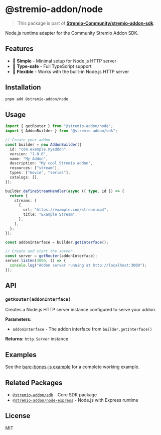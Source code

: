 # @stremio-addon/node

> This package is part of [**Stremio-Community/stremio-addon-sdk**](https://github.com/Stremio-Community/stremio-addon-sdk).

Node.js runtime adapter for the Community Stremio Addon SDK.

## Features

- 🚀 **Simple** - Minimal setup for Node.js HTTP server
- 🎯 **Type-safe** - Full TypeScript support
- 🔧 **Flexible** - Works with the built-in Node.js HTTP server

## Installation

```bash
pnpm add @stremio-addon/node
```

## Usage

```typescript
import { getRouter } from "@stremio-addon/node";
import { AddonBuilder } from "@stremio-addon/sdk";

// Create your addon
const builder = new AddonBuilder({
  id: "com.example.myaddon",
  version: "1.0.0",
  name: "My Addon",
  description: "My cool Stremio addon",
  resources: ["stream"],
  types: ["movie", "series"],
  catalogs: [],
});

builder.defineStreamHandler(async ({ type, id }) => {
  return {
    streams: [
      {
        url: "https://example.com/stream.mp4",
        title: "Example Stream",
      },
    ],
  };
});

const addonInterface = builder.getInterface();

// Create and start the server
const server = getRouter(addonInterface);
server.listen(3000, () => {
  console.log("Addon server running at http://localhost:3000");
});
```

## API

### `getRouter(addonInterface)`

Creates a Node.js HTTP server instance configured to serve your addon.

**Parameters:**

- `addonInterface` - The addon interface from `builder.getInterface()`

**Returns:** `http.Server` instance

## Examples

See the [bare-bones-js example](../../../examples/bare-bones-js/) for a complete working example.

## Related Packages

- [`@stremio-addon/sdk`](../../sdk) - Core SDK package
- [`@stremio-addon/node-express`](../node-express) - Node.js with Express runtime

## License

MIT
